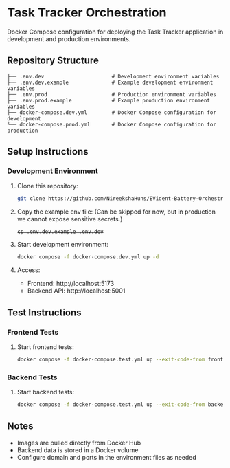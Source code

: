 # Task Tracker Orchestration

Docker Compose configuration for deploying the Task Tracker application in development and production environments.

## Repository Structure

```
├── .env.dev                      # Development environment variables
├── .env.dev.example              # Example development environment variables
├── .env.prod                     # Production environment variables
├── .env.prod.example             # Example production environment variables
├── docker-compose.dev.yml        # Docker Compose configuration for development
└── docker-compose.prod.yml       # Docker Compose configuration for production
```

## Setup Instructions

### Development Environment

1. Clone this repository:

   ```bash
   git clone https://github.com/NireekshaHuns/EVident-Battery-Orchestration-Service.git
   ```

2. Copy the example env file: (Can be skipped for now, but in production we cannot expose sensitive secrets.)

   ~~`cp .env.dev.example .env.dev`~~

3. Start development environment:

   ```bash
   docker compose -f docker-compose.dev.yml up -d
   ```

4. Access:
   - Frontend: http://localhost:5173
   - Backend API: http://localhost:5001

## Test Instructions

### Frontend Tests

1. Start frontend tests:

   ```bash
   docker compose -f docker-compose.test.yml up --exit-code-from frontend-test --abort-on-container-exit frontend-test
   ```

### Backend Tests

1. Start backend tests:

   ```bash
   docker compose -f docker-compose.test.yml up --exit-code-from backend-test --abort-on-container-exit backend-test
   ```

## Notes

- Images are pulled directly from Docker Hub
- Backend data is stored in a Docker volume
- Configure domain and ports in the environment files as needed
